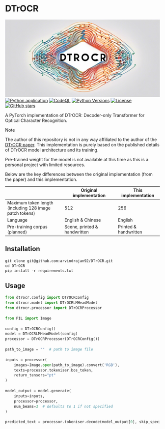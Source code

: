 # DTrOCR
![logo](logo.png)
[![Python application](https://github.com/arvindrajan92/DTrOCR/actions/workflows/python-app.yml/badge.svg)](https://github.com/arvindrajan92/DTrOCR/actions/workflows/python-app.yml)
[![CodeQL](https://github.com/arvindrajan92/DTrOCR/actions/workflows/github-code-scanning/codeql/badge.svg)](https://github.com/arvindrajan92/DTrOCR/actions/workflows/github-code-scanning/codeql)
[![Python Versions](https://img.shields.io/badge/python-3.11-blue)](https://www.python.org/downloads/)
[![License](https://img.shields.io/github/license/arvindrajan92/DTrOCR.svg)](https://github.com/arvindrajan92/DTrOCR/LICENSE)
[![GitHub stars](https://img.shields.io/github/stars/arvindrajan92/DTrOCR?style=social)](https://github.com/arvindrajan92/DTrOCR)

A PyTorch implementation of DTrOCR: Decoder-only Transformer for Optical Character Recognition.

> [!NOTE]
>
> The author of this repository is not in any way affiliated to the author of the [DTrOCR paper](https://doi.org/10.48550/arXiv.2308.15996). This implementation is purely based on the published details of DTrOCR model architecture and its training.
> 
> Pre-trained weight for the model is not available at this time as this is a personal project with limited resources.

Below are the key differences between the original implementation (from the paper) and this implementation.

|                                                              | Original implementation      | This implementation   |
| ------------------------------------------------------------ | ---------------------------- | --------------------- |
| Maximum token length<br />(including 128 image patch tokens) | 512                          | 256                   |
| Language                                                     | English & Chinese            | English               |
| Pre-training corpus (planned)                                | Scene, printed & handwritten | Printed & handwritten |

## Installation

```shell
git clone git@github.com:arvindrajan92/DTrOCR.git
cd DTrOCR
pip install -r requirements.txt
```

## Usage

```python
from dtrocr.config import DTrOCRConfig
from dtrocr.model import DTrOCRLMHeadModel
from dtrocr.processor import DTrOCRProcessor

from PIL import Image

config = DTrOCRConfig()
model = DTrOCRLMHeadModel(config)
processor = DTrOCRProcessor(DTrOCRConfig())

path_to_image = ""  # path to image file

inputs = processor(
    images=Image.open(path_to_image).convert('RGB'),
    texts=processor.tokeniser.bos_token,
    return_tensors="pt"
)

model_output = model.generate(
    inputs=inputs, 
    processor=processor, 
    num_beams=3  # defaults to 1 if not specified
)

predicted_text = processor.tokeniser.decode(model_output[0], skip_special_tokens=True)
```

